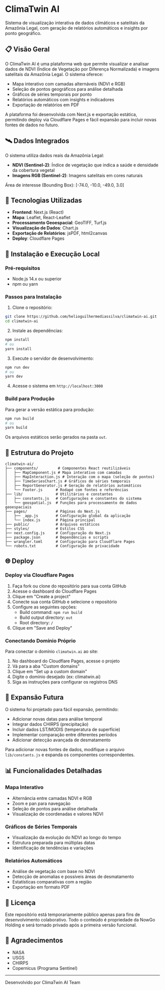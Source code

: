 # ClimaTwin AI

Sistema de visualização interativa de dados climáticos e satelitais da Amazônia Legal, com geração de relatórios automáticos e insights por ponto geográfico.

## 📋 Visão Geral

O ClimaTwin AI é uma plataforma web que permite visualizar e analisar dados de NDVI (Índice de Vegetação por Diferença Normalizada) e imagens satelitais da Amazônia Legal. O sistema oferece:

- Mapa interativo com camadas alternáveis (NDVI e RGB)
- Seleção de pontos geográficos para análise detalhada
- Gráficos de séries temporais por ponto
- Relatórios automáticos com insights e indicadores
- Exportação de relatórios em PDF

A plataforma foi desenvolvida com Next.js e exportação estática, permitindo deploy via Cloudflare Pages e fácil expansão para incluir novas fontes de dados no futuro.

## 🛰️ Dados Integrados

O sistema utiliza dados reais da Amazônia Legal:

- **NDVI (Sentinel-2)**: Índice de vegetação que indica a saúde e densidade da cobertura vegetal
- **Imagens RGB (Sentinel-2)**: Imagens satelitais em cores naturais

Área de interesse (Bounding Box): [-74.0, -10.0, -49.0, 3.0]

## 🚀 Tecnologias Utilizadas

- **Frontend**: Next.js (React)
- **Mapa**: Leaflet, React-Leaflet
- **Processamento Geoespacial**: GeoTIFF, Turf.js
- **Visualização de Dados**: Chart.js
- **Exportação de Relatórios**: jsPDF, html2canvas
- **Deploy**: Cloudflare Pages

## 🔧 Instalação e Execução Local

### Pré-requisitos

- Node.js 14.x ou superior
- npm ou yarn

### Passos para Instalação

1. Clone o repositório:
```bash
git clone https://github.com/helioguilhermediassilva/climatwin-ai.git
cd climatwin-ai
```

2. Instale as dependências:
```bash
npm install
# ou
yarn install
```

3. Execute o servidor de desenvolvimento:
```bash
npm run dev
# ou
yarn dev
```

4. Acesse o sistema em `http://localhost:3000`

### Build para Produção

Para gerar a versão estática para produção:

```bash
npm run build
# ou
yarn build
```

Os arquivos estáticos serão gerados na pasta `out`.

## 📁 Estrutura do Projeto

```
climatwin-ai/
├── components/         # Componentes React reutilizáveis
│   ├── MapComponent.js # Mapa interativo com camadas
│   ├── MapInteraction.js # Interação com o mapa (seleção de pontos)
│   ├── TimeSeriesChart.js # Gráficos de séries temporais
│   ├── ReportGenerator.js # Geração de relatórios automáticos
│   └── Footer.js      # Rodapé com fontes e referências
├── lib/               # Utilitários e constantes
│   ├── constants.js   # Configurações e constantes do sistema
│   └── geospatial.js  # Funções para processamento de dados geoespaciais
├── pages/             # Páginas do Next.js
│   ├── _app.js        # Configuração global da aplicação
│   └── index.js       # Página principal
├── public/            # Arquivos estáticos
├── styles/            # Estilos CSS
├── next.config.js     # Configuração do Next.js
├── package.json       # Dependências e scripts
├── wrangler.toml      # Configuração para Cloudflare Pages
└── robots.txt         # Configuração de privacidade
```

## 🌐 Deploy

### Deploy via Cloudflare Pages

1. Faça fork ou clone do repositório para sua conta GitHub
2. Acesse o dashboard do Cloudflare Pages
3. Clique em "Create a project"
4. Conecte sua conta GitHub e selecione o repositório
5. Configure as seguintes opções:
   - Build command: `npm run build`
   - Build output directory: `out`
   - Root directory: `/`
6. Clique em "Save and Deploy"

### Conectando Domínio Próprio

Para conectar o domínio `climatwin.ai` ao site:

1. No dashboard do Cloudflare Pages, acesse o projeto
2. Vá para a aba "Custom domains"
3. Clique em "Set up a custom domain"
4. Digite o domínio desejado (ex: climatwin.ai)
5. Siga as instruções para configurar os registros DNS

## 🔄 Expansão Futura

O sistema foi projetado para fácil expansão, permitindo:

- Adicionar novas datas para análise temporal
- Integrar dados CHIRPS (precipitação)
- Incluir dados LST/MODIS (temperatura de superfície)
- Implementar comparação entre diferentes períodos
- Adicionar detecção avançada de desmatamento

Para adicionar novas fontes de dados, modifique o arquivo `lib/constants.js` e expanda os componentes correspondentes.

## 📊 Funcionalidades Detalhadas

### Mapa Interativo

- Alternância entre camadas NDVI e RGB
- Zoom e pan para navegação
- Seleção de pontos para análise detalhada
- Visualização de coordenadas e valores NDVI

### Gráficos de Séries Temporais

- Visualização da evolução do NDVI ao longo do tempo
- Estrutura preparada para múltiplas datas
- Identificação de tendências e variações

### Relatórios Automáticos

- Análise de vegetação com base no NDVI
- Detecção de anomalias e possíveis áreas de desmatamento
- Estatísticas comparativas com a região
- Exportação em formato PDF

## 📄 Licença

Este repositório está temporariamente público apenas para fins de desenvolvimento colaborativo. 
Todo o conteúdo é propriedade da NowGo Holding e será tornado privado após a primeira versão funcional.

## 🙏 Agradecimentos

- NASA
- USGS
- CHIRPS
- Copernicus (Programa Sentinel)

---

Desenvolvido por ClimaTwin AI Team
